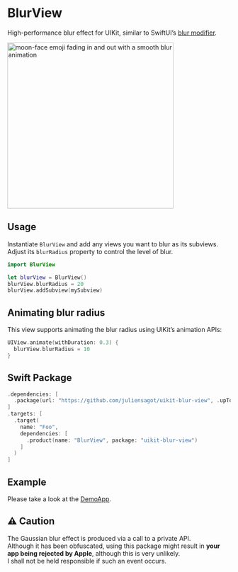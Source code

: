 # BlurView
High-performance blur effect for UIKit, similar to SwiftUI’s [blur modifier](https://developer.apple.com/documentation/swiftui/view/blur(radius:opaque:)).

<img src="https://hostr.co/file/fsK44ma70bWo/Example.gif" width="375" alt="moon-face emoji fading in and out with a smooth blur animation">

## Usage

Instantiate `BlurView` and add any views you want to blur as its subviews.  
Adjust its `blurRadius` property to control the level of blur.

```swift
import BlurView

let blurView = BlurView()
blurView.blurRadius = 20
blurView.addSubview(mySubview)
```

## Animating blur radius
This view supports animating the blur radius using UIKit’s animation APIs:
```swift
UIView.animate(withDuration: 0.3) {
  blurView.blurRadius = 10
}
```

## Swift Package
```swift
.dependencies: [
  .package(url: "https://github.com/juliensagot/uikit-blur-view", .upToNextMajor(from: "1.0.0"))
]
.targets: [
  .target(
    name: "Foo",
    dependencies: [
      .product(name: "BlurView", package: "uikit-blur-view")
    ]
  )
]
```

## Example
Please take a look at the [DemoApp](Examples/DemoApp/).

## ⚠️ Caution
The Gaussian blur effect is produced via a call to a private API.  
Although it has been obfuscated, using this package might result in **your app being rejected by Apple**, although this is very unlikely.  
I shall not be held responsible if such an event occurs.
